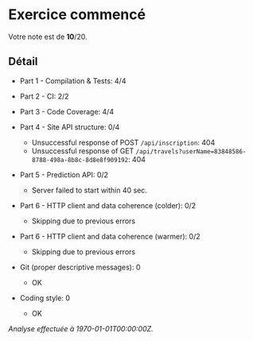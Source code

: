 # Exercice commencé
Votre note est de **10**/20.

## Détail
* Part 1 - Compilation & Tests: 4/4
* Part 2 - CI: 2/2
* Part 3 - Code Coverage: 4/4
* Part 4 - Site API structure: 0/4
    * Unsuccessful response of POST `/api/inscription`: 404
    * Unsuccessful response of GET `/api/travels?userName=83848586-8788-498a-8b8c-8d8e8f909192`: 404

* Part 5 - Prediction API: 0/2
    * Server failed to start within 40 sec.

* Part 6 - HTTP client and data coherence (colder): 0/2
    * Skipping due to previous errors

* Part 6 - HTTP client and data coherence (warmer): 0/2
    * Skipping due to previous errors

* Git (proper descriptive messages): 0
    * OK

* Coding style: 0
    * OK



*Analyse effectuée à 1970-01-01T00:00:00Z.*
